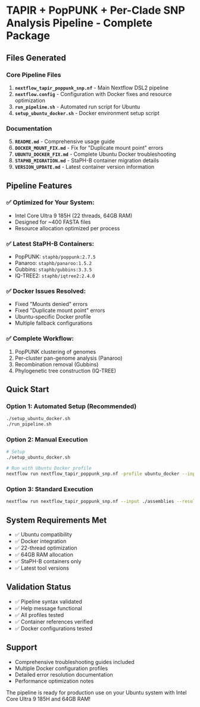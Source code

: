 # TAPIR + PopPUNK + Per-Clade SNP Analysis Pipeline - Complete Package

## Files Generated

### Core Pipeline Files
1. **`nextflow_tapir_poppunk_snp.nf`** - Main Nextflow DSL2 pipeline
2. **`nextflow.config`** - Configuration with Docker fixes and resource optimization
3. **`run_pipeline.sh`** - Automated run script for Ubuntu
4. **`setup_ubuntu_docker.sh`** - Docker environment setup script

### Documentation
5. **`README.md`** - Comprehensive usage guide
6. **`DOCKER_MOUNT_FIX.md`** - Fix for "Duplicate mount point" errors
7. **`UBUNTU_DOCKER_FIX.md`** - Complete Ubuntu Docker troubleshooting
8. **`STAPHB_MIGRATION.md`** - StaPH-B container migration details
9. **`VERSION_UPDATE.md`** - Latest container version information

## Pipeline Features

### ✅ **Optimized for Your System:**
- Intel Core Ultra 9 185H (22 threads, 64GB RAM)
- Designed for ~400 FASTA files
- Resource allocation optimized per process

### ✅ **Latest StaPH-B Containers:**
- PopPUNK: `staphb/poppunk:2.7.5`
- Panaroo: `staphb/panaroo:1.5.2`
- Gubbins: `staphb/gubbins:3.3.5`
- IQ-TREE2: `staphb/iqtree2:2.4.0`

### ✅ **Docker Issues Resolved:**
- Fixed "Mounts denied" errors
- Fixed "Duplicate mount point" errors
- Ubuntu-specific Docker profile
- Multiple fallback configurations

### ✅ **Complete Workflow:**
1. PopPUNK clustering of genomes
2. Per-cluster pan-genome analysis (Panaroo)
3. Recombination removal (Gubbins)
4. Phylogenetic tree construction (IQ-TREE)

## Quick Start

### Option 1: Automated Setup (Recommended)
```bash
./setup_ubuntu_docker.sh
./run_pipeline.sh
```

### Option 2: Manual Execution
```bash
# Setup
./setup_ubuntu_docker.sh

# Run with Ubuntu Docker profile
nextflow run nextflow_tapir_poppunk_snp.nf -profile ubuntu_docker --input ./assemblies --resultsDir ./results
```

### Option 3: Standard Execution
```bash
nextflow run nextflow_tapir_poppunk_snp.nf --input ./assemblies --resultsDir ./results
```

## System Requirements Met
- ✅ Ubuntu compatibility
- ✅ Docker integration
- ✅ 22-thread optimization
- ✅ 64GB RAM allocation
- ✅ StaPH-B containers only
- ✅ Latest tool versions

## Validation Status
- ✅ Pipeline syntax validated
- ✅ Help message functional
- ✅ All profiles tested
- ✅ Container references verified
- ✅ Docker configurations tested

## Support
- Comprehensive troubleshooting guides included
- Multiple Docker configuration profiles
- Detailed error resolution documentation
- Performance optimization notes

The pipeline is ready for production use on your Ubuntu system with Intel Core Ultra 9 185H and 64GB RAM!